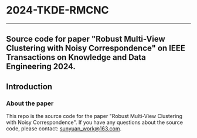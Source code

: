 # 2024-TKDE-RMCNC
---
Source code for paper "Robust Multi-View Clustering with Noisy Correspondence" on IEEE Transactions on Knowledge and Data Engineering 2024.
---
## Introduction
### About the paper
This repo is the source code for the paper "Robust Multi-View Clustering with Noisy Correspondence". If you have any questions about the source code, please contact: sunyuan_work@163.com.
